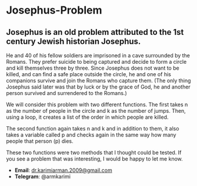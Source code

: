 # Josephus-Problem
## Josephus is an old problem attributed to the 1st century Jewish historian Josephus. ##

He and 40 of his fellow soldiers are imprisoned in a cave surrounded by the Romans. They prefer suicide to being captured and decide to form a circle and kill themselves three by three. Since Josephus does not want to be killed, and can find a safe place outside the circle, he and one of his companions survive and join the Romans who capture them. (The only thing Josephus said later was that by luck or by the grace of God, he and another person survived and surrendered to the Romans.)

We will consider this problem with two different functions. The first takes n as the number of people in the circle and k as the number of jumps. Then, using a loop, it creates a list of the order in which people are killed.

The second function again takes n and k and in addition to them, it also takes a variable called p and checks again in the same way how many people that person (p) dies.

These two functions were two methods that I thought could be tested.
If you see a problem that was interesting, I would be happy to let me know.
- **Email**: dr.karimiarman.2009@gmail.com
- **Telegram**: @armkarimi